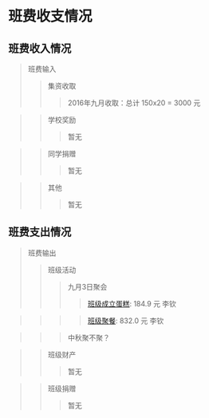 # 班费收支情况
## 班费收入情况

> 班费输入
>> 集资收取
>>> 2016年九月收取：总计 150x20 = 3000 元

>> 学校奖励
>>> 暂无

>> 同学捐赠
>>> 暂无

>> 其他
>>> 暂无

## 班费支出情况
> 班费输出
>> 班级活动
>>> 九月3日聚会
>>>> [班级成立蛋糕](./receipt/20160903cake.jpg): 184.9 元 李钦

>>>> [班级聚餐](./receipt/20160903dinner.jpg): 832.0 元 李钦

>>> 中秋聚不聚？

>> 班级财产
>>> 暂无

>> 班级捐赠
>>> 暂无